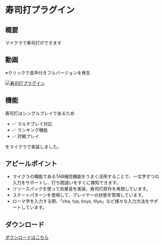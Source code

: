 # 寿司打プラグイン

## 概要

マイクラで寿司打ができます

## 動画

※クリックで音声付きフルバージョンを再生

[![寿司打プラグイン](https://i.gyazo.com/eaaa2931245dc23c0608b0ecb90e88e3.gif)](https://video.twimg.com/ext_tw_video/1317597407954169856/pu/vid/1304x720/qE9SpNdVhTSBHcJq.mp4?tag=10)

## 機能

寿司打はシングルプレイであるため

- ✅ マルチプレイ対応
- ✅ ランキング機能
- ✅ 対戦プレイ

をマイクラで実装しました。

## アピールポイント

- マイクラの機能であるTAB補完機能をうまく活用することで、一文字ずつの入力をサポートし、打ち間違いをすぐに検知できます。
- リソースパックを使って効果音を実装、寿司打原作を再現しています。
- ステートパターンを使用して、プレイヤーの状態を管理しています。
- ローマ字を入力する際、「cha, tya, tixya, tilya」など様々な入力方法をサポートしています。

## ダウンロード

[ダウンロードはこちら](https://github.com/TeamKun/Sushida/releases)